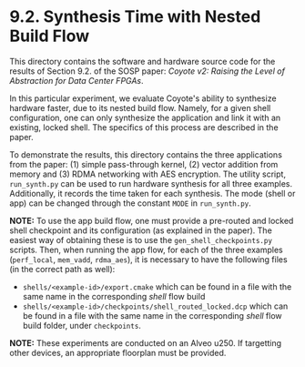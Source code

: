# 9.2. Synthesis Time with Nested Build Flow

This directory contains the software and hardware source code for the results of Section 9.2. of the SOSP paper: *Coyote v2: Raising the Level of Abstraction for Data Center FPGAs*.

In this particular experiment, we evaluate Coyote's ability to synthesize hardware faster, due to its nested build flow.
Namely, for a given shell configuration, one can only synthesize the application and link it with an existing, locked shell.
The specifics of this process are described in the paper.

To demonstrate the results, this directory contains the three applications from the paper: (1) simple pass-through kernel, (2) vector addition from memory and (3) RDMA networking with AES encryption. The utility script, `run_synth.py` can be used to 
run hardware synthesis for all three examples. Additionally, it records the time taken for each synthesis. The mode (shell or app)
can be changed through the constant `MODE` in `run_synth.py`.

**NOTE:** To use the app build flow, one must provide a pre-routed and locked shell checkpoint and its configuration (as explained in the paper). The easiest way of obtaining these is to use the `gen_shell_checkpoints.py` scripts. Then, when running the app flow, for each of the three examples (`perf_local`, `mem_vadd`, `rdma_aes`), it is necessary to have the following files (in the correct path as well):
- `shells/<example-id>/export.cmake` which can be found in a file with the same name in the corresponding *shell* flow build
- `shells/<example-id>/checkpoints/shell_routed_locked.dcp` which can be found in a file with the same name in the corresponding *shell* flow build folder, under `checkpoints`.

**NOTE:** These experiments are conducted on an Alveo u250. If targetting other devices, an appropriate floorplan must be provided.
